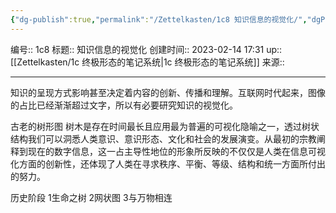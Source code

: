 ```yaml
---
{"dg-publish":true,"permalink":"/Zettelkasten/1c8 知识信息的视觉化/","dgPassFrontmatter":true}
---
```


编号:: 1c8
标题:: 知识信息的视觉化
创建时间:: 2023-02-14 17:31
up:: [[Zettelkasten/1c 终极形态的笔记系统\|1c 终极形态的笔记系统]]
来源:: 

---
知识的呈现方式影响甚至决定着内容的创新、传播和理解。互联网时代起来，图像的占比已经渐渐超过文字，所以有必要研究知识的视觉化。

古老的树形图
树木是存在时间最长且应用最为普遍的可视化隐喻之一，透过树状结构我们可以洞悉人类意识、意识形态、文化和社会的发展演变。从最初的宗教阐释到现在的数字信息，这一占主导性地位的形象所反映的不仅仅是人类在信息可视化方面的创新性，还体现了人类在寻求秩序、平衡、等级、结构和统一方面所付出的努力。

历史阶段
1生命之树
2网状图
3与万物相连
